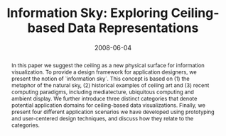 ---
abstract: In this paper we suggest the ceiling as a new  physical surface for information
  visualization. To  provide a design framework for application designers,  we present
  the notion of `information sky´. This concept  is based on (1) the metaphor of the
  natural sky, (2)  historical examples of ceiling art and (3) recent  computing paradigms,
  including mediatecture,  ubiquitous computing and ambient display. We further  introduce
  three distinct categories that denote potential  application domains for ceiling-based
  data  visualizations. Finally, we present four different  application scenarios
  we have developed using  prototyping and user-centered design techniques, and  discuss
  how they relate to the categories.
authors:
- Martin Tomitsch
- Thomas Grechenig
- Andrew Vande Moere
- S Renan
date: '2008-06-04'
featured: false
links:
- name: Publik
  url: https://publik.tuwien.ac.at/showentry.php?ID=172341&lang=2
publication_types:
- '1'
publishDate: '2008-06-04'
specifics: 'Vortrag: IEEE International Conference on Information Visualisation (IV''08),
  Eindhoven, Netherlands; 04.06.2008 - 06.06.2008; in: "Proceedings of the IEEE International
  Conference on Information Visualisation", (2008), ISBN: 978-0-7695-3268-4; S. 100
  - 105.'
title: 'Information Sky: Exploring Ceiling-based Data Representations'
url_pdf: ''
---